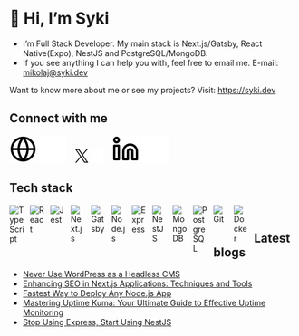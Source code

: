 # 👋 Hi, I’m Syki

- I’m Full Stack Developer. My main stack is Next.js/Gatsby, React Native(Expo), NestJS and PostgreSQL/MongoDB.
- If you see anything I can help you with, feel free to email me. E-mail: <mikolaj@syki.dev>

Want to know more about me or see my projects? Visit: <https://syki.dev>

## Connect with me

[![website](./img/globe-light.svg)](https://syki.dev#gh-light-mode-only)
[![website](./img/globe-dark.svg)](https://syki.dev#gh-dark-mode-only)
&nbsp;&nbsp;
[![website](./img/x.png)](https://twitter.com/x_syki#gh-light-mode-only)
[![website](./img/x-white.png)](https://twitter.com/x_syki#gh-dark-mode-only)
&nbsp;&nbsp;
[![website](./img/linkedin-light.svg)](https://www.linkedin.com/in/mikołajsykuła/#gh-light-mode-only)
[![website](./img/linkedin-dark.svg)](https://www.linkedin.com/in/mikołajsykuła/#gh-dark-mode-only)

## Tech stack

<img align="left" alt="TypeScript" width="26px" src="https://cdn.jsdelivr.net/gh/devicons/devicon/icons/typescript/typescript-original.svg" style="padding-right:10px;" />
<img align="left" alt="React" width="26px" src="https://cdn.jsdelivr.net/gh/devicons/devicon/icons/react/react-original.svg" style="padding-right:10px;" />
<img align="left" alt="Jest" width="26px" src="https://cdn.jsdelivr.net/gh/devicons/devicon/icons/jest/jest-plain.svg" style="padding-right:10px;" />
<img align="left" alt="Next.js" width="26px" src="https://cdn.jsdelivr.net/gh/devicons/devicon/icons/nextjs/nextjs-original.svg" style="padding-right:10px;" />
<img align="left" alt="Gatsby" width="26px" src="https://cdn.jsdelivr.net/gh/devicons/devicon/icons/gatsby/gatsby-original.svg" style="padding-right:10px;" />
<img align="left" alt="Node.js" width="26px" src="https://cdn.jsdelivr.net/gh/devicons/devicon/icons/nodejs/nodejs-original.svg" style="padding-right:10px;" />
<img align="left" alt="Express" width="26px" src="https://cdn.jsdelivr.net/gh/devicons/devicon/icons/express/express-original.svg" style="padding-right:10px;" />
<img align="left" alt="NestJS" width="26px" src="https://cdn.jsdelivr.net/gh/devicons/devicon@latest/icons/nestjs/nestjs-original.svg" style="padding-right:10px;" />
<img align="left" alt="MongoDB" width="26px" src="https://cdn.jsdelivr.net/gh/devicons/devicon/icons/mongodb/mongodb-original.svg" style="padding-right:10px;" />
<img align="left" alt="PostgreSQL" width="26px" src="https://cdn.jsdelivr.net/gh/devicons/devicon/icons/postgresql/postgresql-original.svg" style="padding-right:10px;" />
<img align="left" alt="Git" width="26px" src="https://cdn.jsdelivr.net/gh/devicons/devicon/icons/git/git-original.svg" style="padding-right:10px;" />
<img align="left" alt="Docker" width="26px" src="https://cdn.jsdelivr.net/gh/devicons/devicon/icons/docker/docker-original.svg" style="padding-right:10px;" />

&nbsp;&nbsp;

## Latest blogs

<!-- BLOG-POST-LIST:START -->
- [Never Use WordPress as a Headless CMS](https://syki.dev/blog/never-use-wordpress-as-a-headless-cms)
- [Enhancing SEO in Next.js Applications: Techniques and Tools](https://syki.dev/blog/enhancing-seo-in-next-js-applications-techniques-and-tools)
- [Fastest Way to Deploy Any Node.js App](https://syki.dev/blog/fastest-way-to-deploy-any-node-js-app)
- [Mastering Uptime Kuma: Your Ultimate Guide to Effective Uptime Monitoring](https://syki.dev/blog/mastering-uptime-kuma-your-ultimate-guide-to-effective-uptime-monitoring)
- [Stop Using Express, Start Using NestJS](https://syki.dev/blog/stop-using-express-start-using-nestjs)
<!-- BLOG-POST-LIST:END -->
